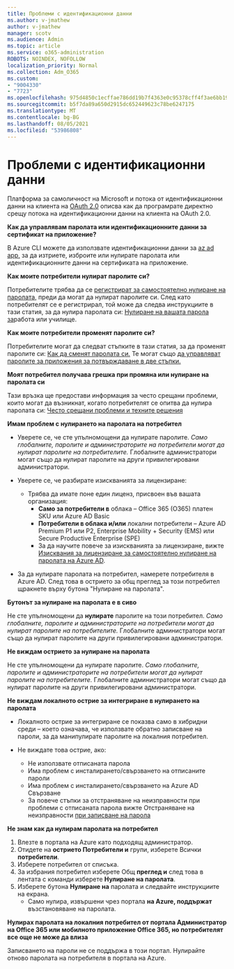 ```yaml
---
title: Проблеми с идентификационни данни
ms.author: v-jmathew
author: v-jmathew
manager: scotv
ms.audience: Admin
ms.topic: article
ms.service: o365-administration
ROBOTS: NOINDEX, NOFOLLOW
localization_priority: Normal
ms.collection: Adm_O365
ms.custom:
- "9004330"
- "7723"
ms.openlocfilehash: 975d4850c1ecffae786dd19b7f4363e0c95378cff4f3ae6bb1968af33ef810b0
ms.sourcegitcommit: b5f7da89a650d2915dc652449623c78be6247175
ms.translationtype: MT
ms.contentlocale: bg-BG
ms.lasthandoff: 08/05/2021
ms.locfileid: "53986808"
---
```

# <a name="issues-with-credentials"></a>Проблеми с идентификационни данни

Платформа за самоличност на Microsoft и потока от идентификационни данни на клиента на [OAuth 2.0](https://docs.microsoft.com/azure/active-directory/develop/v2-oauth2-client-creds-grant-flow) описва как да програмрате директно срещу потока на идентификационни данни на клиента на OAuth 2.0.

**Как да управлявам паролата или идентификационните данни за сертификат на приложение?**

В Azure CLI можете да използвате идентификационни данни за [az ad app,](https://docs.microsoft.com/cli/azure/ad/app/credential) за да изтриете, изброите или нулирате паролата или идентификационните данни на сертификата на приложение.

**Как моите потребители нулират паролите си?**

Потребителите трябва да се [регистрират за самостоятелно нулиране на паролата,](https://docs.microsoft.com/azure/active-directory/user-help/active-directory-passwords-reset-register) преди да могат да нулират паролите си. След като потребителят се е регистрирал, той може да следва инструкциите в тази статия, за да нулира паролата си: [Нулиране на вашата парола за](https://docs.microsoft.com/azure/active-directory/user-help/user-help-reset-password#how-to-reset-or-unlock-your-password-for-a-work-or-school-account)работа или училище.

**Как моите потребители променят паролите си?**

Потребителите могат да следват стъпките в тази статия, за да променят паролите си: [Как да сменят паролата си.](https://docs.microsoft.com/azure/active-directory/user-help/user-help-reset-password#how-to-change-your-password)
Те могат също [да управляват паролите за приложения за потвърждаване в две стъпки.](https://docs.microsoft.com/azure/active-directory/user-help/multi-factor-authentication-end-user-app-passwords)

**Моят потребител получава грешка при промяна или нулиране на паролата си**

Тази връзка ще предостави информация за често срещани проблеми, които могат да възникнат, когато потребителят се опитва да нулира паролата си: [Често срещани проблеми и техните решения](https://docs.microsoft.com/azure/active-directory/user-help/user-help-reset-password#common-problems-and-their-solutions)

**Имам проблем с нулирането на паролата на потребител**

- Уверете се, че сте упълномощени да нулирате паролите. *Само глобалните, паролите и администраторите на потребители могат да нулират паролите на потребителите.* Глобалните администратори могат също да нулират паролите на други привилегировани администратори.

- Уверете се, че разбирате изискванията за лицензиране:

  - Трябва да имате поне един лиценз, присвоен във вашата организация:
    - **Само за потребители в** облака – Office 365 (O365) платен SKU или Azure AD Basic
    - **Потребители в облака и/или** локални потребители – Azure AD Premium P1 или P2, Enterprise Mobility + Security (EMS) или Secure Productive Enterprise (SPE)
    - За да научите повече за изискванията за лицензиране, вижте [Изисквания за лицензиране за самостоятелно нулиране на паролата на Azure AD](https://docs.microsoft.com/azure/active-directory/active-directory-passwords-licensing).
- За да нулирате паролата на потребител, намерете потребителя в Azure AD. След това в острието за общ преглед за този потребител щракнете върху бутона "Нулиране на паролата".

**Бутонът за нулиране на паролата е в сиво**

Не сте упълномощени да **нулирате** паролите на този потребител. *Само глобалните, паролите и администраторите на потребители могат да нулират паролите на потребителите.* Глобалните администратори могат също да нулират паролите на други привилегировани администратори.

**Не виждам острието за нулиране на паролата**

Не сте упълномощени да нулирате паролите. *Само глобалните, паролите и администраторите на потребители могат да нулират паролите на потребителите.* Глобалните администратори могат също да нулират паролите на други привилегировани администратори.

**Не виждам локалното острие за интегриране в нулирането на паролата**

- Локалното острие за интегриране се показва само в хибридни среди – което означава, че използвате обратно записване на пароли, за да манипулирате паролите на локалния потребител.

- Не виждате това острие, ако:

  - Не използвате отписаната парола
  - Има проблем с инсталирането/свързването на отписаните пароли
  - Има проблем с инсталирането/свързването на Azure AD Свързване
  - За повече стъпки за отстраняване на неизправности при проблеми с отписаната парола вижте Отстраняване на неизправности [при записване на парола](https://docs.microsoft.com/azure/active-directory/authentication/troubleshoot-sspr-writeback)

**Не знам как да нулирам паролата на потребител**

1. Влезте в портала на Azure като подходящ администратор.
2. Отидете на **острието Потребители и** групи, изберете Всички **потребители**.
3. Изберете потребител от списъка.
4. За избрания потребител изберете Общ **преглед и** след това в лентата с команди изберете **Нулиране на паролата**.
5. Изберете бутона **Нулиране на** паролата и следвайте инструкциите на екрана.
    - Само нулира, извършени чрез портала **на Azure, поддържат** възстановяване на паролата.

**Нулирах паролата на локалния потребител от портала Администратор на Office 365 или мобилното приложение Office 365, но потребителят все още не може да влиза**

Записването на пароли не се поддържа в този портал. Нулирайте отново паролата на потребителя в портала на Azure.
